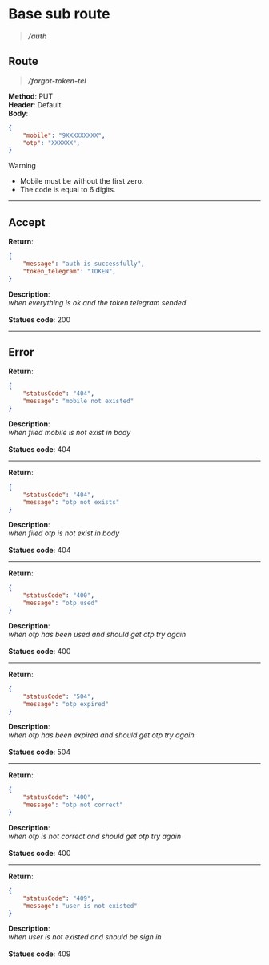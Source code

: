 # Base sub route

> ***/auth***

## Route

> ***/forgot-token-tel***

**Method**: PUT\
**Header**: Default\
**Body**:

```json
{
    "mobile": "9XXXXXXXXX",
    "otp": "XXXXXX",
}
```

>[!WARNING]
>
> - Mobile must be without the first zero.
> - The code is equal to 6 digits.

***

## Accept

**Return**:

```json
{
    "message": "auth is successfully",
    "token_telegram": "TOKEN",
}
```

**Description**:\
*when everything is ok and the token telegram sended*\
\
**Statues code**: 200

***

## Error

**Return**:

```json
{ 
    "statusCode": "404",
    "message": "mobile not existed"
}
```

**Description**:\
*when filed mobile is not exist in body*\
\
**Statues code**: 404

***

**Return**:

```json
{ 
    "statusCode": "404",
    "message": "otp not exists"
}
```

**Description**:\
*when filed otp is not exist in body*\
\
**Statues code**: 404

***

**Return**:

```json
{ 
    "statusCode": "400",
    "message": "otp used"
}
```

**Description**:\
*when otp has been used and should get otp try again*\
\
**Statues code**: 400

***

**Return**:

```json
{ 
    "statusCode": "504",
    "message": "otp expired"
}
```

**Description**:\
*when otp has been expired and should get otp try again*\
\
**Statues code**: 504

***

**Return**:

```json
{ 
    "statusCode": "400",
    "message": "otp not correct"
}
```

**Description**:\
*when otp is not correct and should get otp try again*\
\
**Statues code**: 400

***

**Return**:

```json
{ 
    "statusCode": "409",
    "message": "user is not existed"
}
```

**Description**:\
*when user is not existed and should be sign in*\
\
**Statues code**: 409
